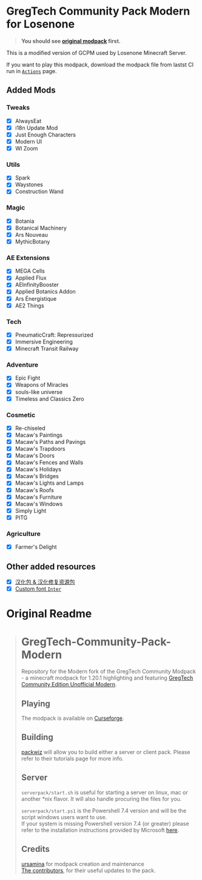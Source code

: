 # GregTech Community Pack Modern for Losenone

> **You should see [original modpack](https://github.com/GregTechCEu/GregTech-Modern-Community-Pack) first.**

This is a modified version of GCPM used by Losenone Minecraft Server.

If you want to play this modpack, download the modpack file from lastst CI run in [`Actions`](https://github.com/lose-af/GCPM-Losenone/actions) page.

## Added Mods

### Tweaks

- [x] AlwaysEat
- [x] i18n Update Mod
- [x] Just Enough Characters
- [x] Modern UI
- [x] WI Zoom

### Utils

- [x] Spark
- [x] Waystones
- [x] Construction Wand

### Magic

- [x] Botania
- [x] Botanical Machinery
- [x] Ars Nouveau
- [x] MythicBotany

### AE Extensions

- [x] MEGA Cells
- [x] Applied Flux
- [x] AEInfinityBooster
- [x] Applied Botanics Addon
- [x] Ars Énergistique
- [x] AE2 Things

### Tech

- [x] PneumaticCraft: Repressurized
- [x] Immersive Engineering
- [x] Minecraft Transit Railway

### Adventure

- [x] Epic Fight
- [x] Weapons of Miracles
- [x] souls-like universe
- [x] Timeless and Classics Zero

### Cosmetic

- [x] Re-chiseled
- [x] Macaw's Paintings
- [x] Macaw's Paths and Pavings
- [x] Macaw's Trapdoors
- [x] Macaw's Doors
- [x] Macaw's Fences and Walls
- [x] Macaw's Holidays
- [x] Macaw's Bridges
- [x] Macaw's Lights and Lamps
- [x] Macaw's Roofs
- [x] Macaw's Furniture
- [x] Macaw's Windows
- [x] Simply Light
- [x] PITG

### Agriculture

- [x] Farmer's Delight

## Other added resources

- [x] [汉化包 & 汉化修复资源包](https://www.bilibili.com/read/cv29786149/)
- [x] [Custom font `Inter`](https://rsms.me/inter)

# Original Readme

> # GregTech-Community-Pack-Modern
>
> Repository for the Modern fork of the GregTech Community Modpack - a minecraft modpack for 1.20.1 highlighting and featuring [GregTech Community Edition Unofficial Modern](https://github.com/GregTechCEu/GregTech-Modern).
>
> ## Playing
>
> The modpack is available on [Curseforge](https://legacy.curseforge.com/minecraft/modpacks/gregtech-community-pack-modern).
>
> ## Building
>
> [packwiz](https://packwiz.infra.link/) will allow you to build either a server or client pack.
> Please refer to their tutorials page for more info.
>
> ## Server
>
> `serverpack/start.sh` is useful for starting a server on linux, mac or another \*nix flavor. It will also handle procuring the files for you.
>
> `serverpack/start.ps1` is the Powershell 7.4 version and will be the script windows users want to use.<br/>
> If your system is missing Powershell version 7.4 (or greater) please refer to the installation instructions provided
> by Microsoft [here](https://learn.microsoft.com/en-us/powershell/scripting/install/installing-powershell-on-windows?view=powershell-7.4).
>
> ## Credits
>
> [ursamina](https://github.com/ursamina) for modpack creation and maintenance<br/>[The contributors](https://github.com/GregTechCEu/GregTech-Modern-Community-Pack/graphs/contributors), for their useful updates to the pack.
